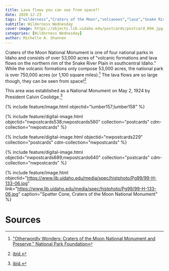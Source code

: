 ```yaml
---
title: Lava flows you can see from space?!
date: 2020-12-23
tags: ["wilderness","Craters of the Moon","volcanoes","lava","Snake River"]
subtitle: Wilderness Wednesday
cover-image: https://objects.lib.uidaho.edu/postcards/postcard_094.jpg
categories: [Wilderness Wednesday]
author: Michelle A. Shannon
---
```


Craters of the Moon National Monument is one of four national parks in Idaho and consists of over 53,000 acres of "volcanic formations and lava flows on the northern rim of the Snake River Plain in southcentral Idaho." While the volcanic formations only compose 53,000 acres, the national park is over 750,000 acres (or 1,100 square miles).[^1] The lava flows are so large though, they can be seen from space![^2]

This area was established as a National Monument on May 2, 1924 by President Calvin Coolidge.[^3]

{% include feature/image.html objectid="lumber157;lumber158" %}

{% include feature/digital-image.html objectid="nwpostcards538;nwpostcards560" collection="postcards" cdm-collection="nwpostcards" %}

{% include feature/digital-image.html objectid="nwpostcards229" collection="postcards" cdm-collection="nwpostcards" %}

{% include feature/digital-image.html objectid="nwpostcards689;nwpostcards640" collection="postcards" cdm-collection="nwpostcards" %}

{% include feature/image.html objectid="https://www.lib.uidaho.edu/media/spec/histphoto/Pg99/99-H-133-06.jpg" link="https://www.lib.uidaho.edu/media/spec/histphoto/Pg99/99-H-133-06.jpg" caption="Spatter Cone, Craters of the Moon National Monument" %}


# Sources

[^1]: ["Otherwordly Wonders: Craters of the Moon National Monument and Preserve," National Park Foundation](https://www.nationalparks.org/explore-parks/craters-moon-national-monument-and-preserve)

[^2]: [ibid.](https://www.nationalparks.org/explore-parks/craters-moon-national-monument-and-preserve)

[^3]: [ibid.](https://www.nationalparks.org/explore-parks/craters-moon-national-monument-and-preserve)